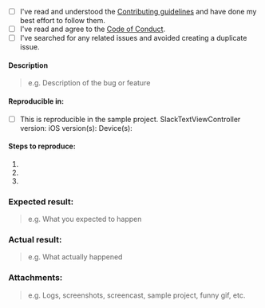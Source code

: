 * [ ] I've read and understood the [Contributing guidelines](https://github.com/slackhq/SlackTextViewController/blob/master/.github/CONTRIBUTING.md) and have done my best effort to follow them.
* [ ] I've read and agree to the [Code of Conduct](https://github.com/slackhq/SlackTextViewController/blob/master/.github/CODE_OF_CONDUCT.md).
* [ ] I've searched for any related issues and avoided creating a duplicate issue.

#### Description
> e.g. Description of the bug or feature

#### Reproducible in:
* [ ] This is reproducible in the sample project.
SlackTextViewController version:
iOS version(s):
Device(s):

#### Steps to reproduce:

1. 
2. 
3. 

### Expected result:
> e.g. What you expected to happen

### Actual result:
> e.g. What actually happened

### Attachments:
> e.g. Logs, screenshots, screencast, sample project, funny gif, etc.


